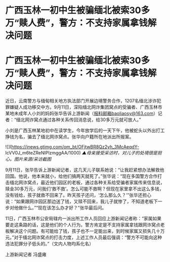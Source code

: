 # 广西玉林一初中生被骗缅北被索30多万“赎人费”，警方：不支持家属拿钱解决问题

# 广西玉林一初中生被骗缅北被索30多万“赎人费”，警方：不支持家属拿钱解决问题

近日，云南警方与缅甸相关地方执法部门开展边境警务合作，1207名缅北涉诈犯罪嫌疑人成功移交中方。9月11日，深陷缅北网诈集团窝点的受骗者、广西玉林市某地未成年人小刘的妈妈张华告诉上游新闻（报料邮箱baoliaosy@163.com）记者：“缅北网诈窝点通过各种关系传回消息说，给30多万元就可放人。”

小刘是广西玉林某地初中在读学生，今年放学后的一天下午，他被蛇头以外出打工挣钱为名，骗去了缅北网诈窝点。张华向户籍所在地派出所报案。

![](https://inews.gtimg.com/om_bt/OFjtwBR8Qz2yh_3McAeqdY-
IcVV0J_m6teZReNIPlzmggAA/1000) _▲母亲接受采访时，对儿子的处境很是担心。图片来源/采访截图_

9月11日，张华告诉上游新闻记者，这几天儿子联系她说：“让我赶紧想办法解救他回国。他说，他本来就小，给他们搞两天就死了。”张华说：“现在多国警方合作打击缅北网诈窝点，最近他们园区的老板，通过各种关系给受骗者家属传来信息说，赎金30多万元，问我们‘救不救’。怎么可能不救啊？但现在家里拿不出这么多钱，没有钱给，孩子就救不回来了。昨天孩子还问，‘怎么那么久？’”张华还担心说：“如果跟网诈园区那边送了钱，又赎不回来，我儿子就惨了，不知道老板下一步对他做什么。”“现在该怎么办才好？”张华最后问。

11日，广西玉林市公安局辖内一派出所工作人员回应上游新闻记者称：“家属如果要走这条路的话，这是他们的个人行为。警方肯定是不支持家属拿钱跟网诈窝点老板解决这个问题。有可能给了钱，孩子也不一定能出来，到时候家属又损失几十万元。”对于缅北网诈窝点的打击力度，上述工作人员最后强调：“警方不可能向这种违法犯罪分子低头的。”（文内人物均系化名）

上游新闻记者 冯盛雍

